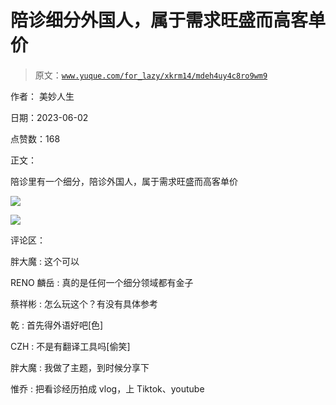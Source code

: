 # 陪诊细分外国人，属于需求旺盛而高客单价

> 原文：[`www.yuque.com/for_lazy/xkrm14/mdeh4uy4c8ro9wm9`](https://www.yuque.com/for_lazy/xkrm14/mdeh4uy4c8ro9wm9)

作者： 美妙人生

日期：2023-06-02

点赞数：168

正文：

陪诊里有一个细分，陪诊外国人，属于需求旺盛而高客单价

![](img/aa26ac2e953f2f571edca8d36e26b683.png)

![](img/05620005dfe43608dc64847c55d64fa7.png)

评论区：

胖大魔 : 这个可以

RENO 麟岳 : 真的是任何一个细分领域都有金子

蔡祥彬 : 怎么玩这个？有没有具体参考

乾 : 首先得外语好吧[色]

CZH : 不是有翻译工具吗[偷笑]

胖大魔 : 我做了主题，到时候分享下

惟乔 : 把看诊经历拍成 vlog，上 Tiktok、youtube

